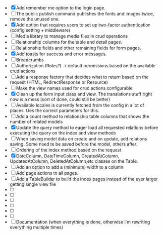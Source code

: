 - [x] Add remember me option to the login page.
- [ ] The public publish command publishes the fonts and images twice, remove the unused one.
- [x] Add option that requires users to set up two-factor authentication (config setting + middleware)
- [ ] Media library to manage media files in crud operations
- [ ] Relationship columns for the table and detail pages.
- [ ] Relationship fields and other remaining fields for form pages.  
- [x] Add toasts for success and error messages.
- [ ] Breadcrumbs
- [ ] Authorization (Roles?) -> default permissions based on the available crud actions
- [ ] Add a response factory that decides what to return based on the request (HTML, RedirectResponse or Resource)
- [ ] Make the view names used for crud actions configurable
- [x] Clean up the form input class and view. The translations stuff right now is a mess (sort of done, could still be better)
- [ ] Available locales is currently fetched from the config in a lot of places. Ues the correct parameters for this.
- [ ] Add a count method to relationship table columns that shows the number of related models
- [x] Update the query method to eager load all requested relations before executing the query on the index and view methods
- [ ] When saving model data on create and on update, add relations saving. Some need te be saved before the model, others after.
- [ ] Ordering of the index method based on the request
- [x] DateColumn, DateTimeColumn, CreatedAtColumn, UpdatedAtColumn, DeletedAtColumn,etc classes on the Table.
- [ ] Add an option to add a (minimum) width to a column
- [ ] Add page actions to all pages.
- [ ] Add a TableBuilder to build the index pages instead of the ever larger getting single view file
- [ ]
- [ ]
- [ ]
- [ ]
- [ ]
- [ ]
- [ ] Documentation (when everything is done, otherwise I'm rewriting everything multiple times)